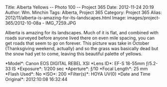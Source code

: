 Title: Alberta Yellows -- Photo 100 -- Project 365
Date: 2012-11-24 20:19
Author: Wm. Minchin
Tags: Alberta, Project 365
Category: Project 365
Alias: 2012/11/alberta-is-amazing-for-its-landscapes.html
Image: images/project-365/2012-10-08a - IMG_7259.JPG

Alberta is amazing for its landscapes. Much of it is flat, and combined
with roads surveyed before anyone lived there on even mile spacing, you
can get roads that seem to go on forever. This picture was take in
October (Thanksgiving weekend, actually) and so the grass was basically
dead but the snow had yet to come, leaving this beautiful palette of
yellows.

<div markdown=1 class="photo-infobox">
*Model*: Canon EOS DIGITAL REBEL XSI  
*Lens ID*: EF-S 18-55mm ƒ/5.2-33 IS  
*Exposure*: 1/200 sec  
*Aperture*: ƒ/10  
*Focal Length*: 25 mm  
*Flash Used*: No  
*ISO*: 200  
*Filter(s)*: HOYA UV(0)  
*Date and Time Original*: 2012:10:08 16:32:44
</div>
